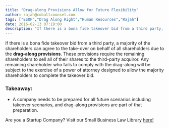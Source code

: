```yaml
---
title: "Drag-along Provisions Allow for Future Flexibility"
author: rajah@cobaltcounsel.com
tags: ["ESOP","Drag Along Right","Human Resources","Rajah"]
date: 2016-02-13 07:19:00
description: "If there is a bona fide takeover bid from a third party, a majority of the shareholders can agree to the take-over on behalf of all shareholders due to the drag-along provisions."
---
```




If there is a bona fide takeover bid from a third party, a majority of the shareholders can agree to the take-over on behalf of all shareholders due to the **drag-along provisions**. These provisions require the remaining shareholders to sell all of their shares to the third-party acquiror. Any remaining shareholder who fails to comply with the drag-along will be subject to the exercise of a power of attorney designed to allow the majority shareholders to complete the takeover bid.



### Takeaway:
- A company needs to be prepared for all future scenarios including takeover scenarios, and drag-along provisions are part of that preparation.

 

Are you a Startup Company? Visit our Small Business Law Library [here!](https://www.clausehound.com/documents/)
